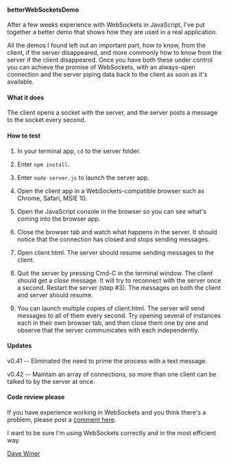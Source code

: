 #### betterWebSocketsDemo

After a few weeks experience with WebSockets in JavaScript, I've put together a better demo that shows how they are used in a real application.

All the demos I found left out an important part, how to know, from the client, if the server disappeared, and more commonly how to know from the server if the client disappeared. Once you have both these under control you can achieve the promise of WebSockets, with an always-open connection and the server piping data back to the client as soon as it's available. 

#### What it does

The client opens a socket with the server, and the server posts a message to the socket every second.

#### How to test

1. In your terminal app, <code>cd</code> to the server folder.

2. Enter <code>npm install</code>. 

3. Enter <code>node server.js</code> to launch the server app.

4. Open the client app in a WebSockets-compatible browser such as Chrome, Safari, MSIE 10.

5. Open the JavaScript console in the browser so you can see what's coming into the browser app.

6. Close the browser tab and watch what happens in the server. It should notice that the connection has closed and stops sending messages.

7. Open client.html. The server should resume sending messages to the client. 

8. Quit the server by pressing Cmd-C in the terminal window. The client should get a <i>close</i> message. It will try to reconnect with the server once a second. Restart the server (step #3). The messages on both the client and server should resume. 

9. You can launch multiple copies of client.html. The server will send messages to all of them every second. Try opening several of instances each in their own browser tab, and then close them one by one and observe that the server communicates with each independently.

#### Updates

v0.41 -- Eliminated the need to prime the process with a text message. 

v0.42 -- Maintain an array of connections, so more than one client can be talked to by the server at once.

#### Code review please

If you have experience working in WebSockets and you think there's a problem, please post a <a href="https://github.com/scripting/betterWebSocketsDemo/issues">comment here</a>. 

I want to be sure I'm using WebSockets correctly and in the most efficient way.

<a href="http://scripting.com/liveblog/users/davewiner/2015/11/27/0476.html">Dave Winer</a>

